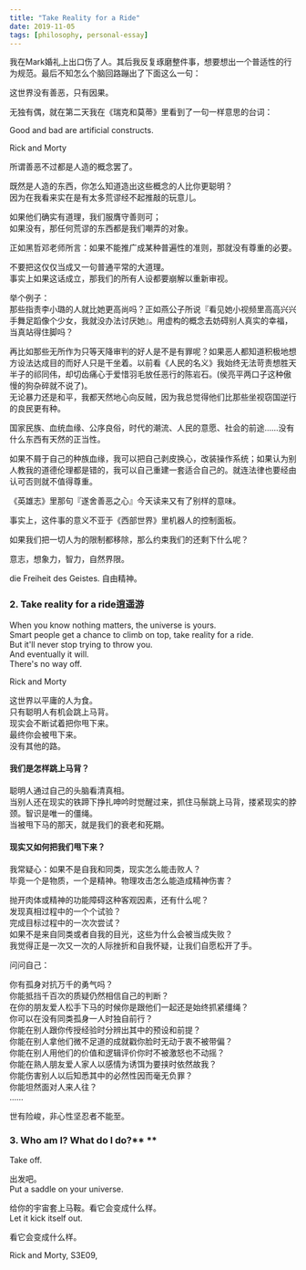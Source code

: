 ```yaml
---
title: "Take Reality for a Ride"
date: 2019-11-05
tags: [philosophy, personal-essay]
---
```




我在Mark婚礼上出口伤了人。其后我反复琢磨整件事，想要想出一个普适性的行为规范。最后不知怎么个脑回路蹦出了下面这么一句：

这世界没有善恶，只有因果。

无独有偶，就在第二天我在《瑞克和莫蒂》里看到了一句一样意思的台词：

Good and bad are artificial constructs.

Rick and Morty

所谓善恶不过都是人造的概念罢了。

既然是人造的东西，你怎么知道造出这些概念的人比你更聪明？  
因为在我看来实在是有太多荒谬经不起推敲的玩意儿。

如果他们确实有道理，我们服膺守善则可；  
如果没有，那任何荒谬的东西都是我们嘲弄的对象。

正如黑哲邓老师所言：如果不能推广成某种普遍性的准则，那就没有尊重的必要。

不要把这仅仅当成又一句普通平常的大道理。  
事实上如果这话成立，那我们的所有人设都要崩解以重新审视。

举个例子：  
那些指责李小璐的人就比她更高尚吗？正如燕公子所说『看见她小视频里高高兴兴手舞足蹈像个少女，我就没办法讨厌她』。用虚构的概念去妨碍别人真实的幸福，当真站得住脚吗？

再比如那些无所作为只等天降审判的好人是不是有罪呢？如果恶人都知道积极地想方设法达成目的而好人只是干坐着。以前看《人民的名义》我始终无法苛责想胜天半子的祁同伟，却切齿痛心于爱惜羽毛放任恶行的陈岩石。(侯亮平两口子这种傲慢的狗杂碎就不说了)。  
无论暴力还是和平，我都天然地心向反贼，因为我总觉得他们比那些坐视窃国逆行的良民更有种。

国家民族、血统血缘、公序良俗，时代的潮流、人民的意愿、社会的前途……没有什么东西有天然的正当性。

如果不屑于自己的种族血缘，我可以把自己剥皮换心，改装操作系统；如果认为别人教我的道德伦理都是错的，我可以自己重建一套适合自己的。就连法律也要经由认可否则就不值得尊重。

《英雄志》里那句『遂舍善恶之心』今天读来又有了别样的意味。

事实上，这件事的意义不亚于《西部世界》里机器人的控制面板。

如果我们把一切人为的限制都移除，那么约束我们的还剩下什么呢？

意志，想象力，智力，自然界限。

die Freiheit des Geistes. 自由精神。
### **2. **Take reality for a ride**逍遥游**


When you know nothing matters, the universe is yours.  
Smart people get a chance to climb on top, take reality for a ride.  
But it'll never stop trying to throw you.  
And eventually it will.  
There's no way off.

Rick and Morty

这世界以平庸的人为食。  
只有聪明人有机会跳上马背。  
现实会不断试着把你甩下来。  
最终你会被甩下来。  
没有其他的路。
#### 我们是怎样跳上马背？

聪明人通过自己的头脑看清真相。  
当别人还在现实的铁蹄下挣扎呻吟时觉醒过来，抓住马鬃跳上马背，搂紧现实的脖颈。智识是唯一的僵绳。  
当被甩下马的那天，就是我们的衰老和死期。
#### 现实又如何把我们甩下来？

我常疑心：如果不是自我和同类，现实怎么能击败人？  
毕竟一个是物质，一个是精神。物理攻击怎么能造成精神伤害？

抛开肉体或精神的功能障碍这种客观因素，还有什么呢？  
发现真相过程中的一个个试验？  
完成目标过程中的一次次尝试？  
如果不是来自同类或者自我的目光，这些为什么会被当成失败？  
我觉得正是一次又一次的人际挫折和自我怀疑，让我们自愿松开了手。

问问自己：

你有孤身对抗万千的勇气吗？  
你能抵挡千百次的质疑仍然相信自己的判断？  
在你的朋友爱人松手下马的时候你是跟他们一起还是始终抓紧缰绳？  
你可以在没有同类孤身一人时独自前行？  
你能在别人跟你传授经验时分辨出其中的预设和前提？  
你能在别人拿他们微不足道的成就戳你脸时无动于衷不被带偏？  
你能在别人用他们的价值和逻辑评价你时不被激怒也不动摇？  
你能在熟人朋友爱人家人以感情为诱饵为要挟时依然故我？  
你能伤害别人以后知悉其中的必然性因而毫无负罪？  
你能坦然面对人来人往？  
……

世有险峻，非心性坚忍者不能至。
### **3. W**ho am I? What do I do?** **


Take off.

出发吧。  
Put a saddle on your universe.

给你的宇宙套上马鞍。看它会变成什么样。  
Let it kick itself out.

看它会变成什么样。

Rick and Morty, S3E09,
